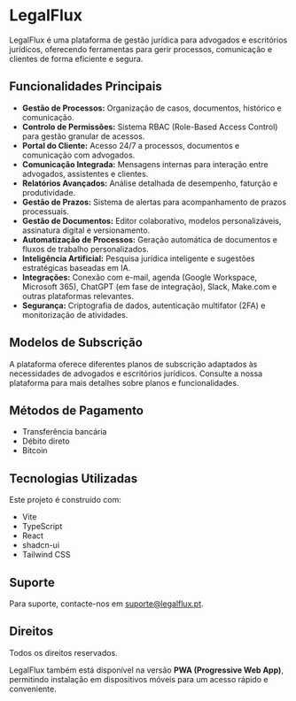 # LegalFlux

LegalFlux é uma plataforma de gestão jurídica para advogados e escritórios jurídicos, oferecendo ferramentas para gerir processos, comunicação e clientes de forma eficiente e segura.

## Funcionalidades Principais

- **Gestão de Processos:** Organização de casos, documentos, histórico e comunicação.
- **Controlo de Permissões:** Sistema RBAC (Role-Based Access Control) para gestão granular de acessos.
- **Portal do Cliente:** Acesso 24/7 a processos, documentos e comunicação com advogados.
- **Comunicação Integrada:** Mensagens internas para interação entre advogados, assistentes e clientes.
- **Relatórios Avançados:** Análise detalhada de desempenho, faturção e produtividade.
- **Gestão de Prazos:** Sistema de alertas para acompanhamento de prazos processuais.
- **Gestão de Documentos:** Editor colaborativo, modelos personalizáveis, assinatura digital e versionamento.
- **Automatização de Processos:** Geração automática de documentos e fluxos de trabalho personalizados.
- **Inteligência Artificial:** Pesquisa jurídica inteligente e sugestões estratégicas baseadas em IA.
- **Integrações:** Conexão com e-mail, agenda (Google Workspace, Microsoft 365), ChatGPT (em fase de integração), Slack, Make.com e outras plataformas relevantes.
- **Segurança:** Criptografia de dados, autenticação multifator (2FA) e monitorização de atividades.

## Modelos de Subscrição

A plataforma oferece diferentes planos de subscrição adaptados às necessidades de advogados e escritórios jurídicos. Consulte a nossa plataforma para mais detalhes sobre planos e funcionalidades.

## Métodos de Pagamento

- Transferência bancária
- Débito direto
- Bitcoin

## Tecnologias Utilizadas

Este projeto é construído com:

- Vite
- TypeScript
- React
- shadcn-ui
- Tailwind CSS

## Suporte

Para suporte, contacte-nos em [suporte@legalflux.pt](mailto:suporte@legalflux.pt).

## Direitos

Todos os direitos reservados. 

LegalFlux também está disponível na versão **PWA (Progressive Web App)**, permitindo instalação em dispositivos móveis para um acesso rápido e conveniente.

